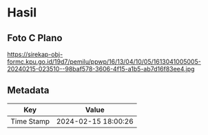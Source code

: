 # Hasil

## Foto C Plano

https://sirekap-obj-formc.kpu.go.id/19d7/pemilu/ppwp/16/13/04/10/05/1613041005005-20240215-023510--98baf578-3606-4f15-a1b5-ab7d16f83ee4.jpg


## Metadata

| Key        | Value               |
| ---------- | ------------------- |
| Time Stamp | 2024-02-15 18:00:26 |



